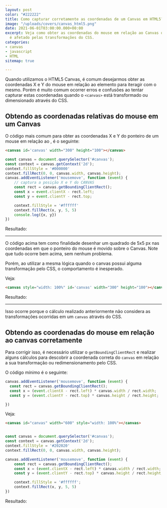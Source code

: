 ```yaml
---
layout: post
color: "#222222"
title: Como capturar corretamente as coordenadas de um Canvas em HTML5?
image: "/uploads/covers/canvas_html5.png"
date: 2021-06-01T03:00:00.000+00:00
excerpt: Veja como obter as coordenadas do mouse em relação ao Canvas quando o mesmo
  é afetado pelas transformações do CSS.
categories:
- canvas
- javascript
- HTML
sitemap: true

---
```

Quando utilizamos o HTML5 Canvas, é comum desejarmos obter as coordenadas X e Y do mouse em relação ao elemento para iteragir com o mesmo. Porém é muito comum ocorrer erros e confusões ao tentar capturar estas coordenadas quando o `<canvas>` está transformado ou dimensionado através do CSS.



## Obtendo as coordenadas relativas do mouse em um Canvas

O código mais comum para obter as coordenadas X e Y do ponteiro de um mouse em relação ao , é o seguinte:

```html
<canvas id='canvas' width="300" height="100"></canvas>
```

```javascript
const canvas = document.querySelector('#canvas');
const context = canvas.getContext('2d');
context.fillStyle = '#000000'
context.fillRect(0, 0, canvas.width, canvas.height);
canvas.addEventListener('mousemove', function (event) {
    // captura a posição X e Y do CANVAS 
    const rect = canvas.getBoundingClientRect();
    const x = event.clientX - rect.left;
    const y = event.clientY - rect.top;

    context.fillStyle = '#ffffff'
    context.fillRect(x, y, 5, 5)
    console.log({x, y})  
})
```


Resultado:
<canvas title="Passe o mouse sobre o Canvas" id='canvas-normal' width="500" height="100"></canvas>


<script>
document.addEventListener('DOMContentLoaded', function () {
    const canvas = document.querySelector('#canvas-normal');
    const context = canvas.getContext('2d');
    context.fillStyle = '#000000'
    context.fillRect(0, 0, canvas.width, canvas.height);
    canvas.addEventListener('mousemove', function (event) {
        const rect = canvas.getBoundingClientRect();
        const x = event.clientX - rect.left;
        const y = event.clientY - rect.top;
        context.fillStyle = '#ffffff'
        context.fillRect(x, y, 5, 5)
        
    })
})
</script>

***

O código acima tem como finalidade desenhar um quadrado de 5x5 px nas coordenadas em que o ponteiro do mouse é movido sobre o Canvas. Note que tudo ocorre bem acima, sem nenhum problema.

Porém, ao utilizar a mesma lógica quando o canvas possui alguma transformação pelo CSS, o comportamento é inesperado.

Veja:

```html
<canvas style="width: 100%" id='canvas' width="300" height="100"></canvas>
```


Resultado:

<canvas style="width:  100%" id='canvas-errado' width="500" height="100"></canvas>


<script>
document.addEventListener('DOMContentLoaded', function () {
    const canvas = document.querySelector('#canvas-errado');
    const context = canvas.getContext('2d');
    context.fillStyle = '#000000'
    context.fillRect(0, 0, canvas.width, canvas.height);
    canvas.addEventListener('mousemove', function (event) {
        const rect = canvas.getBoundingClientRect();
        const x = event.clientX - rect.left;
        const y = event.clientY - rect.top;
        context.fillStyle = '#ffffff'
        context.fillRect(x, y, 5, 5)
        
    })
});
</script>

---


Isso ocorre porque o cálculo realizado anteriormente não considera as transformações ocorridas em um `canvas` através do CSS.


## Obtendo as coordenadas do mouse em relação ao canvas corretamente


Para corrigir isso, é necessário utilizar o `getBoundingClientRect` e realizar alguns cálculos para descobrir a coordenada correta do `canvas` em relação a sua transformação ou redimensionamento pelo CSS.

O código mínimo é o seguinte:

```javascript
canvas.addEventListener('mousemove', function (event) {
  const rect = canvas.getBoundingClientRect();
  const x = (event.clientX - rect.left) * canvas.width / rect.width;
  const y = (event.clientY - rect.top) * canvas.height / rect.height;

})
```

Veja:

```html
<canvas id="canvas" width="600" style="width: 100%"></canvas>
```

```javascript

const canvas = document.querySelector('#canvas');
const context = canvas.getContext('2d');
context.fillStyle = '#202020'
context.fillRect(0, 0, canvas.width, canvas.height);

canvas.addEventListener('mousemove', function (event) {
    const rect = canvas.getBoundingClientRect();
    const x = (event.clientX - rect.left) * canvas.width / rect.width;
    const y = (event.clientY - rect.top) * canvas.height / rect.height;

    context.fillStyle = '#ffffff';
    context.fillRect(x, y, 5, 5)
})
```

Resultado:

<canvas id='canvas-correto' width="600" style="width: 100%"></canvas>

<script>
document.addEventListener('DOMContentLoaded', function (e) {
    const canvas = document.querySelector('#canvas-correto');
    const context = canvas.getContext('2d');
    context.fillStyle = '#202020'
    context.fillRect(0, 0, canvas.width, canvas.height);
    canvas.addEventListener('mousemove', function (event) {

        const rect = canvas.getBoundingClientRect();

        const x = (event.clientX - rect.left) * canvas.width / rect.width;
        const y = (event.clientY - rect.top) * canvas.height / rect.height;

        context.fillStyle = '#ffffff'
        context.fillRect(x, y, 5, 5)

        
    })
});
</script>